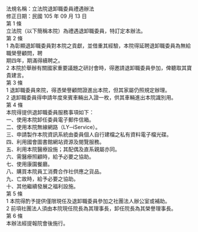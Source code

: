 法規名稱：立法院退卸職委員禮遇辦法  
修正日期：民國 105 年 09 月 13 日  
第 1 條  
立法院（以下簡稱本院）為禮遇退卸職委員，特訂定本辦法。  
第 2 條  
1 為彰顯退卸職委員對本院之貢獻，並借重其經驗，本院得延聘退卸職委員為無給職榮譽顧問，聘  
期四年，期滿得續聘之。  
2 本院於舉辦有關國家重要議題之研討會時，得邀請退卸職委員參加，俾聽取其寶貴建言。  
第 3 條  
1 退卸職委員來院，得憑榮譽顧問證進出本院，但其家屬仍照規定辦理。  
2 退卸職委員得申請年度來賓車輛出入證一枚，供其車輛進出本院識別用。  
第 4 條  
本院得提供退卸職委員服務事項如下：  
一、使用本院卸任委員電子郵件信箱。  
二、使用本院無線網路（LY─iService）。  
三、申請製作本院資訊系統由委員個人自行建檔之私有資料電子檔光碟。  
四、利用國會圖書館網站資源及閱覽服務。  
五、利用本院醫療設施；其配偶及直系親屬亦同。  
六、需醫療照顧時，給予必要之協助。  
七、使用康園餐廳。  
八、購買本院員工消費合作社供應之貨品。  
九、亡故時，給予必要之協助。  
十、其他繼續發展之福利設施。  
第 5 條  
1 本院得酌予提供僅限現任及退卸職委員參加之社團法人辦公室或補助。  
2 前項社團法人須由本院現任院長為其理事長，卸任院長為其榮譽理事長。  
第 6 條  
本辦法經提報院會後施行。  


